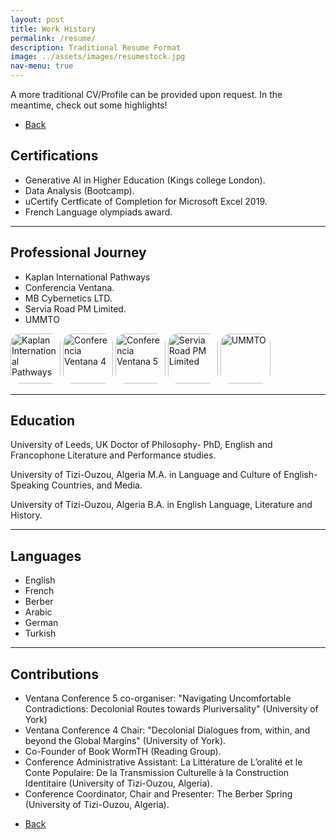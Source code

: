 ```yaml
---
layout: post
title: Work History
permalink: /resume/
description: Traditional Resume Format
image: ../assets/images/resumestock.jpg
nav-menu: true
---
```

A more traditional CV/Profile can be provided upon request. In the meantime, check out some highlights! 

<ul class="actions">
<li><a href="/" class="button next scrolly">Back</a></li>
</ul>

## Certifications
- Generative AI in Higher Education (Kings college London).
- Data Analysis (Bootcamp).
- uCertify Certficate of Completion for Microsoft Excel 2019.
- French Language olympiads award. 


<hr class="major" />

## Professional Journey
- Kaplan International Pathways
- Conferencia Ventana.
- MB Cybernetics LTD.
- Servia Road PM Limited.
- UMMTO
  
<div id="logoBanner">
    <img src="../assets/images/KAplan.jpeg" alt="Kaplan International Pathways" style="width: 80px; height: 80px; border-radius: 20%;" class="logo" />
    <img src="../assets/images/Ventana.jpeg" alt="Conferencia Ventana 4" style="width: 80px; height: 80px; border-radius: 20%;" class="logo" />
    <img src="../assets/images/assets/images/Venta.jpeg" alt="Conferencia Ventana 5" style="width: 80px; height: 80px; border-radius: 20%;" class="logo" />
    <img src="../assets/images/Austin.jpeg" alt="Servia Road PM Limited" style="width: 80px; height: 80px; border-radius: 20%;" class="logo" />
    <img src="../assets/images/UMMTO.jpeg" alt="UMMTO" style="width: 80px; height: 80px; border-radius: 20%;" class="logo" />
  </div>

 <hr class="major" />

## Education

University of Leeds, UK
Doctor of Philosophy- PhD, English and Francophone Literature and Performance studies.

University of Tizi-Ouzou, Algeria
M.A. in Language and Culture of English-Speaking Countries, and Media.

University of Tizi-Ouzou, Algeria
B.A. in English Language, Literature and History.


<hr class="major" />

## Languages

- English
- French
- Berber
- Arabic
- German
- Turkish

<hr class="major" />

## Contributions
- Ventana Conference 5 co-organiser: "Navigating Uncomfortable Contradictions: Decolonial Routes towards Pluriversality" (University of York)
- Ventana Conference 4 Chair: "Decolonial Dialogues from, within, and beyond the Global Margins" (University of York).
- Co-Founder of Book WormTH (Reading Group).
- Conference Administrative Assistant: La Littérature de L’oralité et le Conte Populaire: De la Transmission Culturelle à la Construction Identitaire (University of Tizi-Ouzou, Algeria). 
- Conference Coordinator, Chair and Presenter: The Berber Spring (University of Tizi-Ouzou, Algeria). 



<ul class="actions">
<li><a href="/" class="button next scrolly">Back</a></li>
</ul>
